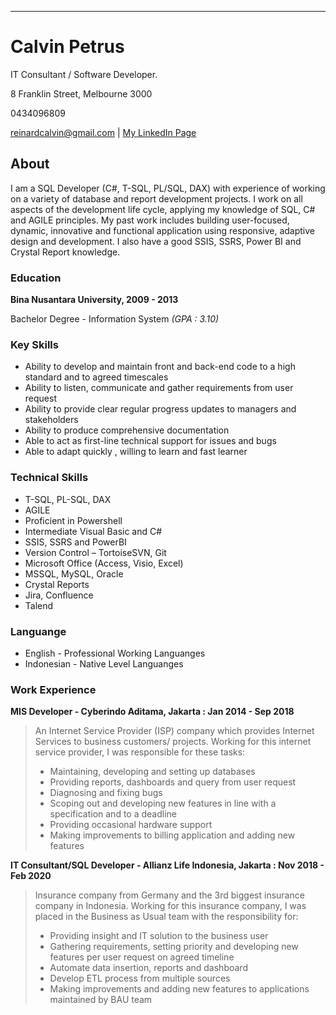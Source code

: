 ---
# Calvin Petrus
IT Consultant / Software Developer.

8 Franklin Street, Melbourne 3000

0434096809

<div id="webaddress">
<a href="reinardcalvin@gmail.com">reinardcalvin@gmail.com</a>
| <a href="https://www.linkedin.com/in/reinardcalvin/">My LinkedIn Page</a>
</div>

## About

I am a SQL Developer (C#, T-SQL, PL/SQL, DAX) with experience of working on a variety of database and report development projects. I work on all aspects of the development life cycle, applying my knowledge of SQL, C# and AGILE principles. My past work includes building user-focused, dynamic, innovative and functional application using responsive, adaptive design and development. I also have a good SSIS, SSRS, Power BI and Crystal Report knowledge.

### Education
**Bina Nusantara University, 2009 - 2013**

Bachelor Degree - Information System *(GPA : 3.10)*

### Key Skills
*	Ability to develop and maintain front and back-end code to a high standard and to agreed timescales
*	Ability to listen, communicate and gather requirements from user request
*	Ability to provide clear regular progress updates to managers and stakeholders
*	Ability to produce comprehensive documentation
*	Able to act as first-line technical support for issues and bugs
*	Able to adapt quickly , willing to learn and fast learner

### Technical Skills
*	T-SQL, PL-SQL, DAX
*	AGILE
*	Proficient in Powershell 
*	Intermediate Visual Basic and C#
*	SSIS, SSRS and PowerBI
*	Version Control – TortoiseSVN, Git
*	Microsoft Office (Access, Visio, Excel)
*	MSSQL, MySQL, Oracle
*	Crystal Reports
*	Jira, Confluence
*	Talend

### Languange
* English - Professional Working Languanges
* Indonesian - Native Level Languanges

### Work Experience
**MIS Developer - Cyberindo Aditama, Jakarta : Jan 2014 - Sep 2018**
>An Internet Service Provider (ISP) company which provides Internet Services to business customers/ projects. Working for this internet service provider, I was responsible for these tasks:
>* Maintaining, developing and setting up databases
>* Providing reports, dashboards and query from user request
>* Diagnosing and fixing bugs
>* Scoping out and developing new features in line with a specification and to a deadline
>* Providing occasional hardware support
>* Making improvements to billing application and adding new features

**IT Consultant/SQL Developer - Allianz Life Indonesia, Jakarta : Nov 2018 - Feb 2020**
>Insurance company from Germany and the 3rd biggest insurance company in Indonesia.
Working for this insurance company, I was placed in the Business as Usual team with the responsibility for:
>* Providing insight and IT solution to the business user
>* Gathering requirements, setting priority and developing new features per user request on agreed timeline
>* Automate data insertion, reports and dashboard
>* Develop ETL process from multiple sources 
>* Making improvements and adding new features to applications maintained by BAU team
